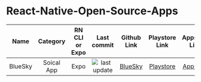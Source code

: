 # React-Native-Open-Source-Apps

| Name     | Category | RN CLI or Expo  |  Last commit | Github Link | Playstore Link| Appstore Link 
| :-----------: | :-----------: | :-----------: | :-----------: | :-----------: | :-----------: | :-----------: |
| BlueSky      | Soical App       | Expo | <img src="https://img.shields.io/github/last-commit/bluesky-social/social-app/main" alt="last update" />  | [BlueSky](https://github.com/bluesky-social/social-app) | [Playstore](https://play.google.com/store/apps/details?id=xyz.blueskyweb.app) | [Appstore](https://apps.apple.com/us/app/bluesky-social/id6444370199) |
